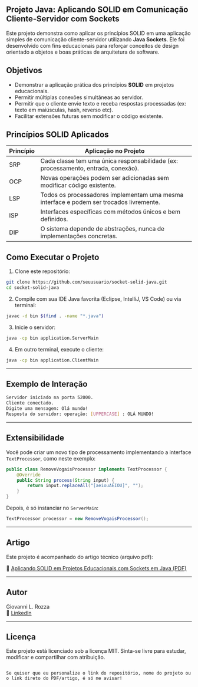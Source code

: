

## Projeto Java: Aplicando SOLID em Comunicação Cliente-Servidor com Sockets

Este projeto demonstra como aplicar os princípios SOLID em uma aplicação simples de comunicação cliente-servidor utilizando **Java Sockets**. Ele foi desenvolvido com fins educacionais para reforçar conceitos de design orientado a objetos e boas práticas de arquitetura de software.

## Objetivos

- Demonstrar a aplicação prática dos princípios **SOLID** em projetos educacionais.
- Permitir múltiplas conexões simultâneas ao servidor.
- Permitir que o cliente envie texto e receba respostas processadas (ex: texto em maiúsculas, hash, reverso etc).
- Facilitar extensões futuras sem modificar o código existente.

## Princípios SOLID Aplicados

| Princípio | Aplicação no Projeto |
|-----------|-----------------------|
| SRP | Cada classe tem uma única responsabilidade (ex: processamento, entrada, conexão). |
| OCP | Novas operações podem ser adicionadas sem modificar código existente. |
| LSP | Todos os processadores implementam uma mesma interface e podem ser trocados livremente. |
| ISP | Interfaces específicas com métodos únicos e bem definidos. |
| DIP | O sistema depende de abstrações, nunca de implementações concretas. |

## Como Executar o Projeto

1. Clone este repositório:
```bash
git clone https://github.com/seuusuario/socket-solid-java.git
cd socket-solid-java
````

2. Compile com sua IDE Java favorita (Eclipse, IntelliJ, VS Code) ou via terminal:

```bash
javac -d bin $(find . -name "*.java")
```

3. Inicie o servidor:

```bash
java -cp bin application.ServerMain
```

4. Em outro terminal, execute o cliente:

```bash
java -cp bin application.ClientMain
```

***

##  Exemplo de Interação

```bash
Servidor iniciado na porta 52000.
Cliente conectado.
Digite uma mensagem: Olá mundo!
Resposta do servidor: operação: [UPPERCASE] : OLÁ MUNDO!
```

***

##  Extensibilidade

Você pode criar um novo tipo de processamento implementando a interface `TextProcessor`, como neste exemplo:

```java
public class RemoveVogaisProcessor implements TextProcessor {
    @Override
    public String process(String input) {
        return input.replaceAll("[aeiouAEIOU]", "");
    }
}
```

Depois, é só instanciar no `ServerMain`:

```java
TextProcessor processor = new RemoveVogaisProcessor();
```

***

##  Artigo

Este projeto é acompanhado do artigo técnico (arquivo pdf):

📄 [Aplicando SOLID em Projetos Educacionais com Sockets em Java (PDF)](./solid-connection.pdf)

***

##  Autor

Giovanni L. Rozza\
🔗 [LinkedIn](https://www.linkedin.com/in/giovannirozza)

***

##  Licença

Este projeto está licenciado sob a licença MIT. Sinta-se livre para estudar, modificar e compartilhar com atribuição.

```

Se quiser que eu personalize o link do repositório, nome do projeto ou o link direto do PDF/artigo, é só me avisar!
```
